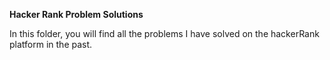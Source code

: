 <strong>Hacker Rank Problem Solutions</strong>

In this folder, you will find all the problems I have solved on the hackerRank platform in the past.
